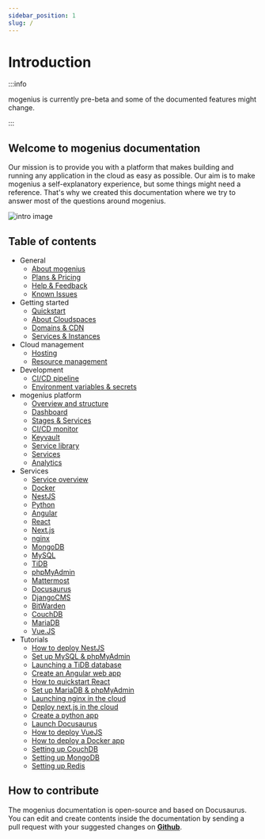 ```yaml
---
sidebar_position: 1
slug: /
---
```


# Introduction

:::info

mogenius is currently pre-beta and some of the documented features might change.

:::

## Welcome to mogenius documentation
Our mission is to provide you with a platform that makes building and running any application in the cloud as easy as possible. Our aim is to make mogenius a self-explanatory experience, but some things might need a reference. That's why we created this documentation where we try to answer most of the questions around mogenius.

![intro image](https://api.mogenius.com/file/id/7d107d6e-241a-4ef4-a88b-68a7800e409d)

## Table of contents
- General
  - [About mogenius](./general/about-mogenius.md)
  - [Plans & Pricing](./general/plans-pricing)
  - [Help & Feedback](./general/help-feedback.md)
  - [Known Issues](./general/known-issues.md)
- Getting started
  - [Quickstart](./getting-started/quickstart.md)
  - [About Cloudspaces](./getting-started/about-cloudspaces.md)
  - [Domains & CDN](./getting-started/domains.md)
  - [Services & Instances](./getting-started/services-and-instances.md)
- Cloud management
  - [Hosting](./cloud-management/hosting.md)
  - [Resource management](./cloud-management/resource-management.md)
- Development
  - [CI/CD pipeline](./development/cicd-pipeline.md)
  - [Environment variables & secrets](./development/environment-variables-and-secrets.md)
- mogenius platform
  - [Overview and structure](./mogenius-platform/overview-and-structure.md)
  - [Dashboard](./mogenius-platform/dashboard.md)
  - [Stages & Services](./mogenius-platform/stages-and-services.md)
  - [CI/CD monitor](./mogenius-platform/ci-cd-monitor.md)
  - [Keyvault](#)
  - [Service library](./mogenius-platform/service-library.md)
  - [Services](./mogenius-platform/services.md)
  - [Analytics](#)
- Services
  - [Service overview](./services/service-overview.md)
  - [Docker](./services/docker.md)
  - [NestJS](./services/nestjs.md)
  - [Python](./services/python.md)
  - [Angular](./services/angular.md)
  - [React](./services/react.md)
  - [Next.js](./services/nextjs.md)
  - [nginx](./services/nginx.md)
  - [MongoDB](./services/mongodb.md)
  - [MySQL](./services/mysql.md)
  - [TiDB](./services/tidb.md)
  - [phpMyAdmin](./services/phpmyadmin.md)
  - [Mattermost](./services/mattermost.md)
  - [Docusaurus](./services/docusaurus.md)
  - [DjangoCMS](./services/djangocms.md)
  - [BitWarden](./services/bitwarden.md)
  - [CouchDB](./services/couchdb.md)
  - [MariaDB](./services/mariadb.md)
  - [Vue.JS](./services/vuejs.md)
- Tutorials
  - [How to deploy NestJS](./tutorials/how%20to%20deploy%20nestjs.md)
  - [Set up MySQL & phpMyAdmin](./tutorials/creating%20mysql.md)
  - [Launching a TiDB database](./tutorials/launching%20TiDB.md)
  - [Create an Angular web app](./tutorials/create%20angular.md)
  - [How to quickstart React](./tutorials/quickstart%20react.md)
  - [Set up MariaDB & phpMyAdmin](./tutorials/mariadb%20phpmyadmin.md)
  - [Launching nginx in the cloud](./tutorials/nginx.md)
  - [Deploy next.js in the cloud](./tutorials/Deploy%20next.js%20to%20the%20cloud.md)
  - [Create a python app](./tutorials/deploy%20python.md)
  - [Launch Docusaurus](./tutorials/docusaurus.md)
  - [How to deploy VueJS](./tutorials/creating%20vuejs.md)
  - [How to deploy a Docker app](./tutorials/deploy%20Docker.md)
  - [Setting up CouchDB](./tutorials/set%20up%20couchDB.md)
  - [Setting up MongoDB](./tutorials/Setting%20up%20mongoDB%20in%20the%20cloud.md)
  - [Setting up Redis](./tutorials/Setting%20up%20Redis%20as%20a%20microservice%20in%20the%20cloud.md)

## How to contribute

The mogenius documentation is open-source and based on Docusaurus. You can edit and create contents inside the documentation by sending a pull request with your suggested changes on [**Github**](https://github.com/mogenius/documentation).